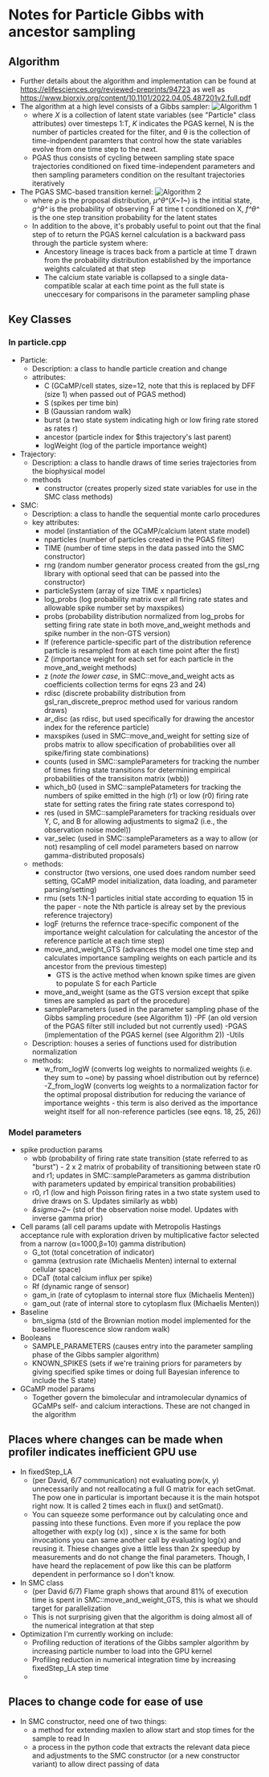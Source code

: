 # Notes for Particle Gibbs with ancestor sampling
## Algorithm
- Further details about the algorithm and implementation can be found at https://elifesciences.org/reviewed-preprints/94723 as well as https://www.biorxiv.org/content/10.1101/2022.04.05.487201v2.full.pdf
- The algorithm at a high level consists of a Gibbs sampler: ![Algorithm 1](images/Algorithm1.png)
	- where *X* is a collection of latent state variables (see "Particle" class attributes) over timesteps 1:T, *&Kappa;* indicates the PGAS kernel, N is the number of particles created for the filter, and &theta; is the collection of time-indpendent paramters that control how the state variables evolve from one time step to the next.
	- PGAS thus consists of cycling between sampling state space trajectories conditioned on fixed time-independent parameters and then sampling parameters condition on the resultant trajectories iteratively
- The PGAS SMC-based transition kernel: ![Algorithm 2](images/Algorithm2.png)
	- where *&rho;* is the proposal distribution, *&mu;^&theta;^*(*X~1~*) is the intitial state, *g^&theta;^* is the probability of observing F at time t conditioned on X, *f^&theta;^* is the one step transition probability for the latent states
	- In addition to the above, it's probably useful to point out that the final step of to return the PGAS kernel calculation is a backward pass through the particle system where:
		- Ancestory lineage is traces back from a particle at time T drawn from the probability distribution established by the importance weights calculated at that step
		- The calcium state variable is collapsed to a single data-compatible scalar at each time point as the full state is uneccesary for comparisons in the parameter sampling phase
## Key Classes
### In particle.cpp
-  Particle: 
	- Description: a class to handle particle creation and change
	- attributes:
		- C (GCaMP/cell states, size=12, note that this is replaced by DFF (size 1) when passed out of PGAS method)
		- S (spikes per time bin)
		- B (Gaussian random walk)
		- burst (a two state system indicating high or low firing rate stored as rates r)
		- ancestor (particle index for $this trajectory's last parent)
		- logWeight (log of the particle importance weight)
- Trajectory:
	- Description: a class to handle draws of time series trajectories from the biophysical model
	- methods
		- constructor (creates properly sized state variables for use in the SMC class methods)
- SMC:
	- Description: a class to handle the sequential monte carlo procedures
	- key attributes:
		- model (instantiation of the GCaMP/calcium latent state model)
		- nparticles (number of particles created in the PGAS filter)
		- TIME (number of time steps in the data passed into the SMC constructor)
		- rng (random number generator process created from the gsl_rng library with optional seed that can be passed into the constructor)
		- particleSystem (array of size TIME x nparticles)
		- log_probs (log probability matrix over all firing rate states and allowable spike number set by maxspikes)
		- probs (probability distribution normalized from log_probs for setting firing rate state in both move_and_weight methods and spike number in the non-GTS version)
		- lf (reference particle-specific part of the distribution reference particle is resampled from at each time point after the first)
		- Z (importance weight for each set for each particle in the move_and_weight methods)
		- z (*note the lower case*, in SMC::move_and_weight acts as coefficients collection terms for eqns 23 and 24)
		- rdisc (discrete probability distribution from gsl_ran_discrete_preproc method used for various random draws)
		- ar_disc (as rdisc, but used specifically for drawing the ancestor index for the reference particle)
		- maxspikes (used in SMC::move_and_weight for setting size of probs matrix to allow specification of probabilities over all spike/firing state combinations)
		- counts (used in SMC::sampleParameters for tracking the number of times firing state transitions for determining empirical probabilities of the transisiton matrix (wbb))
		- which_b0 (used in SMC::samplePatameters for tracking the numbers of spike emitted in the high (r1) or low (r0) firing rate state for setting rates the firing rate states correspond to)
		- res (used in SMC::sampleParameters for tracking residuals over Y, C, and B for allowing adjustments to sigma2 (i.e., the observation noise model))
		- var_selec (used in SMC::sampleParameters as a way to allow (or not) resampling of cell model parameters based on narrow gamma-distributed proposals)
	- methods:
		- constructor (two versions, one used does random number seed setting, GCaMP model initialization, data loading, and parameter parsing/setting)
		- rmu (sets 1:N-1 particles initial state according to equation 15 in the paper - note the Nth particle is alreay set by the previous reference trajectory)
		- logF (returns the refernce trace-specific component of the importance weight calculation for calculating the ancestor of the reference particle at each time step)
		- move_and_weight_GTS (advances the model one time step and calculates importance sampling weights on each particle and its ancestor from the previous timestep)
			- GTS is the active method when known spike times are given to populate S for each Particle
		- move_and_weight (same as the GTS version except that spike times are sampled as part of the procedure)
		- sampleParameters (used in the parameter sampling phase of the Gibbs sampling procedure (see Algorithm 1))
		-PF (an old version of the PGAS filter still included but not currently used)
		-PGAS (implementation of the PGAS kernel (see Algorithm 2))
-Utils
	- Description: houses a series of functions used for distribution normalization
	- methods:
		- w_from_logW (converts log weights to normalized weights (i.e. they sum to ~one) by passing whoel distribution out by refernce)
		-Z_from_logW (converts log weights to a normalization factor for the optimal proposal distribution for reducing the variance of importance weights - this term is also derived as the importance weight itself for all non-reference particles (see eqns. 18, 25, 26))
### Model parameters
- spike production params
	- wbb (probability of firing rate state transition (state referred to as "burst") - 2 x 2 matrix of probability of transitioning between state r0 and r1; updates in SMC::sampleParameters as gamma distribution with parameters updated by empirical transition probabilities)
	- r0, r1 (low and high Poisson firing rates in a two state system used to drive draws on S. Updates similarly as wbb)
	- *&sigma~2~* (std of the observation noise model. Updates with inverse gamma prior)
- Cell params (all cell params update with Metropolis Hastings acceptance rule with exploration driven by multiplicative factor selected from a narrow (&alpha;=1000,&beta;=10) gamma distribution)
	- G_tot (total concetration of indicator)
	- gamma (extrusion rate (Michaelis Menten) internal to external cellular space)
	- DCaT (total calcium influx per spike)
	- Rf (dynamic range of sensor)
	- gam_in (rate of cytoplasm to internal store flux (Michaelis Menten))
	- gam_out (rate of internal store to cytoplasm flux (Michaelis Menten))
- Baseline
	- bm_sigma (std of the Brownian motion model implemented for the baseline fluorescence slow random walk)
- Booleans
	- SAMPLE_PARAMETERS (causes entry into the parameter sampling phase of the Gibbs sampler algorithm)
	- KNOWN_SPIKES (sets if we're training priors for parameters by giving specified spike times or doing full Bayesian inference to include the S state)
- GCaMP model params
	- Together govern the bimolecular and intramolecular dynamics of GCaMPs self- and calcium interactions. These are not changed in the algorithm
## Places where changes can be made when profiler indicates inefficient GPU use
- In fixedStep_LA
	- (per David, 6/7 communication) not evaluating pow(x, y) unnecessarily and not reallocating a full G matrix for each setGmat. The pow one in particular is important because it is the main hotspot right now. It is called 2 times each in flux() and setGmat().
	- You can squeeze some performance out by calculating once and passing into these functions. Even more if you replace the pow altogether with exp(y <times> log (x)) , since x is the same for both invocations you can same another call by evaluating log(x) and reusing it. Thiese changes give a little less than 2x speedup by measurements and do not change the final parameters. Though, I have heard the replacement of pow like this can be platform dependent in performance so I don't know.
- In SMC class
	- (per David 6/7) Flame graph shows that around 81% of execution time is spent in SMC::move_and_weight_GTS, this is what we should target for parallelization
	- This is not surprising given that the algorithm is doing almost all of the numerical integration at that step
- Optimization I'm currently working on include:
	- Profiling reduction of iterations of the Gibbs sampler algorithm by increasing particle number to load into the GPU kernel
	- Profiling reduction in numerical integration time by increasing fixedStep_LA step time
	- 
## Places to change code for ease of use
- In SMC constructor, need one of two things:
	- a method for extending maxlen to allow start and stop times for the sample to read In
	- a process in the python code that extracts the relevant data piece and adjustments to the SMC constructor (or a new constructor variant) to allow direct passing of data